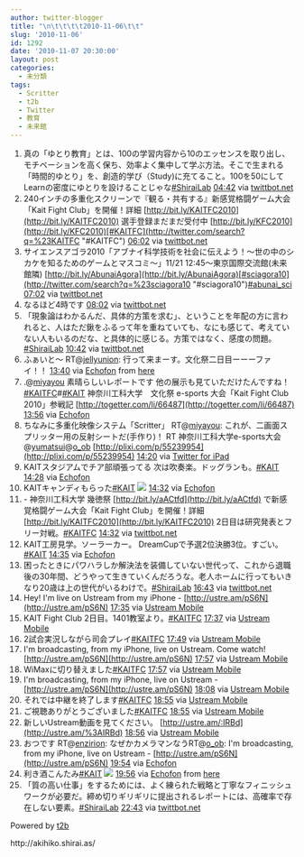 ```yaml
---
author: twitter-blogger
title: "\n\t\t\t\t2010-11-06\t\t"
slug: '2010-11-06'
id: 1292
date: '2010-11-07 20:30:00'
layout: post
categories:
  - 未分類
tags:
  - Scritter
  - t2b
  - Twitter
  - 教育
  - 未来館
---
```


<div xmlns:georss="http://www.georss.org/georss">

1.  <span><span>真の「ゆとり教育」とは、100の学習内容から10のエッセンスを取り出し、モチベーションを高く保ち、効率よく集中して学ぶ方法。そこで生まれる「時間的ゆとり」を、創造的学び（Study)に充てること。100を50にしてLearnの密度にゆとりを設けることじゃな[#ShiraiLab](http://twitter.com/search?q=%23ShiraiLab "#ShiraiLab")</span> <span>[<span>04:42</span>](http://twitter.com/o_ob/status/936178782048256) <span>via [twittbot.net](http://twittbot.net/)</span></span></span>
2.  <span><span>240インチの多重化スクリーンで『観る・共有する』新感覚格闘ゲーム大会「Kait Fight Club」を開催！詳細 [http://bit.ly/KAITFC2010](http://bit.ly/KAITFC2010) 選手登録まだまだ受付中 [http://bit.ly/KFC2010](http://bit.ly/KFC2010)[#KAITFC](http://twitter.com/search?q=%23KAITFC "#KAITFC")</span> <span>[<span>06:02</span>](http://twitter.com/o_ob/status/956264578289665) <span>via [twittbot.net](http://twittbot.net/)</span></span></span>
3.  <span><span>サイエンスアゴラ2010「アブナイ科学技術を社会に伝えよう！～世の中のシカケを知るためのゲームとマスコミ～」11/21 12:45～東京国際交流館(未来館隣) [http://bit.ly/AbunaiAgora](http://bit.ly/AbunaiAgora)[#sciagora10](http://twitter.com/search?q=%23sciagora10 "#sciagora10")[#abunai_sci](http://twitter.com/search?q=%23abunai_sci "#abunai_sci")</span> <span>[<span>07:02</span>](http://twitter.com/o_ob/status/971349564592129) <span>via [twittbot.net](http://twittbot.net/)</span></span></span>
4.  <span><span>なるほど4時です</span> <span>[<span>08:02</span>](http://twitter.com/o_ob/status/986484437950464) <span>via [twittbot.net](http://twittbot.net/)</span></span></span>
5.  <span><span>「現象論はわかるんだ、具体的方策を求む」、ということを年配の方に言われると、人はただ鍬をふるって年を重ねていても、なにも感じて、考えていない人もいるのだな、と具体的に感じる。方策ではなく、感度の問題。[#ShiraiLab](http://twitter.com/search?q=%23ShiraiLab "#ShiraiLab")</span> <span>[<span>10:42</span>](http://twitter.com/o_ob/status/1026774087503873) <span>via [twittbot.net](http://twittbot.net/)</span></span></span>
6.  <span><span>ふぁいと～ RT@[jellyunion](http://twitter.com/jellyunion "jellyunion"): 行って来まーす。文化祭二日目ーーーファイ！！</span> <span>[<span>13:40</span>](http://twitter.com/o_ob/status/1071472500023297) <span>via [Echofon](http://www.echofon.com/)</span> from [here<span></span>](http://maps.google.com/maps?q=35.546721,139.329549)</span></span>
7.  <span><span>.@[miyayou](http://twitter.com/miyayou "miyayou") 素晴らしいレポートです 他の展示も見ていただけたんですね！[#KAITFC](http://twitter.com/search?q=%23KAITFC "#KAITFC")#[#KAIT](http://twitter.com/search?q=%23KAIT "#KAIT") 神奈川工科大学　文化祭 e-sports 大会「Kait Fight Club 2010」参戦記 [http://togetter.com/li/66487](http://togetter.com/li/66487)</span> <span>[<span>13:56</span>](http://twitter.com/o_ob/status/1075534909939712) <span>via [Echofon](http://www.echofon.com/)</span></span></span>
8.  <span><span>ちなみに多重化映像システム「Scritter」 RT@[miyayou](http://twitter.com/miyayou "miyayou"): これが、二画面スプリッター用の反射シートだ(手作り)！ RT 神奈川工科大学e-sports大会@[yumatsui](http://twitter.com/yumatsui "yumatsui")@[o_ob](http://twitter.com/o_ob "o_ob") [http://plixi.com/p/55239954](http://plixi.com/p/55239954)</span> <span>[<span>14:20</span>](http://twitter.com/o_ob/status/1081448673054720) <span>via [Twitter for iPad](http://itunes.apple.com/app/twitter/id333903271?mt=8)</span></span></span>
9.  <span><span>KAITスタジアムでチア部頑張ってる 次は吹奏楽。ドッグランも。[#KAIT](http://twitter.com/search?q=%23KAIT "#KAIT")</span> <span>[<span>14:28</span>](http://twitter.com/o_ob/status/1083448320073729) <span>via [Echofon](http://www.echofon.com/)</span></span></span>
10.  <span><span>KAITキャンディもらった[#KAIT](http://twitter.com/search?q=%23KAIT "#KAIT") [![](http://twitpic.com/show/thumb/34lel5)](http://twitpic.com/34lel5)</span> <span>[<span>14:32</span>](http://twitter.com/o_ob/status/1084582967377920) <span>via [Echofon](http://www.echofon.com/)</span></span></span>
11.  <span><span>- 神奈川工科大学 幾徳祭 [http://bit.ly/aACtfd](http://bit.ly/aACtfd) で新感覚格闘ゲーム大会「Kait Fight Club」を開催！詳細 [http://bit.ly/KAITFC2010](http://bit.ly/KAITFC2010) 2日目は研究発表とフリー対戦。[#KAITFC](http://twitter.com/search?q=%23KAITFC "#KAITFC")</span> <span>[<span>14:32</span>](http://twitter.com/o_ob/status/1084584812871680) <span>via [twittbot.net](http://twittbot.net/)</span></span></span>
12.  <span><span>KAIT工房見学。ソーラーカー。 DreamCupで予選2位決勝3位。すごい。[#KAIT](http://twitter.com/search?q=%23KAIT "#KAIT")</span> <span>[<span>14:35</span>](http://twitter.com/o_ob/status/1085414601396224) <span>via [Echofon](http://www.echofon.com/)</span></span></span>
13.  <span><span>困ったときにパワハラしか解決法を装備していない世代って、これから退職後の30年間、どうやって生きていくんだろうな。老人ホームに行ってもいきなり20歳は上の世代がいるわけで。[#ShiraiLab](http://twitter.com/search?q=%23ShiraiLab "#ShiraiLab")</span> <span>[<span>16:43</span>](http://twitter.com/o_ob/status/1117386409254912) <span>via [twittbot.net](http://twittbot.net/)</span></span></span>
14.  <span><span>Hey! I'm live on Ustream from my iPhone - [http://ustre.am/pS6N](http://ustre.am/pS6N)</span> <span>[<span>17:35</span>](http://twitter.com/o_ob/status/1130660756463617) <span>via [Ustream Mobile](http://www.ustream.tv)</span></span></span>
15.  <span><span>KAIT Fight Club 2日目。1401教室より。[#KAITFC](http://twitter.com/search?q=%23KAITFC "#KAITFC")</span> <span>[<span>17:37</span>](http://twitter.com/o_ob/status/1131100000751618) <span>via [Ustream Mobile](http://www.ustream.tv)</span></span></span>
16.  <span><span>2試合実況しながら司会プレイ[#KAITFC](http://twitter.com/search?q=%23KAITFC "#KAITFC")</span> <span>[<span>17:49</span>](http://twitter.com/o_ob/status/1134144985767936) <span>via [Ustream Mobile](http://www.ustream.tv)</span></span></span>
17.  <span><span>I'm broadcasting, from my iPhone, live on Ustream. Come watch! [http://ustre.am/pS6N](http://ustre.am/pS6N)</span> <span>[<span>17:57</span>](http://twitter.com/o_ob/status/1136243387666432) <span>via [Ustream Mobile](http://www.ustream.tv)</span></span></span>
18.  <span><span>WiMaxに切り替えました[#KAITFC](http://twitter.com/search?q=%23KAITFC "#KAITFC")</span> <span>[<span>17:57</span>](http://twitter.com/o_ob/status/1136247074463744) <span>via [Ustream Mobile](http://www.ustream.tv)</span></span></span>
19.  <span><span>I'm broadcasting, from my iPhone, live on Ustream - [http://ustre.am/pS6N](http://ustre.am/pS6N)</span> <span>[<span>18:08</span>](http://twitter.com/o_ob/status/1138973321728000) <span>via [Ustream Mobile](http://www.ustream.tv)</span></span></span>
20.  <span><span>それでは中継を終了します[#KAITFC](http://twitter.com/search?q=%23KAITFC "#KAITFC")</span> <span>[<span>18:55</span>](http://twitter.com/o_ob/status/1150641229529089) <span>via [Ustream Mobile](http://www.ustream.tv)</span></span></span>
21.  <span><span>ご視聴ありがとうございました[#KAITFC](http://twitter.com/search?q=%23KAITFC "#KAITFC")</span> <span>[<span>18:55</span>](http://twitter.com/o_ob/status/1150717200957440) <span>via [Ustream Mobile](http://www.ustream.tv)</span></span></span>
22.  <span><span>新しいUstream動画を見てください。 [http://ustre.am/:IRBd](http://ustre.am/%3AIRBd)</span> <span>[<span>18:56</span>](http://twitter.com/o_ob/status/1150937758441472) <span>via [Ustream Mobile](http://www.ustream.tv)</span></span></span>
23.  <span><span>おつです RT@[enzirion](http://twitter.com/enzirion "enzirion"): なぜかカメラマンなうRT@[o_ob](http://twitter.com/o_ob "o_ob"): I'm broadcasting, from my iPhone, live on Ustream - [http://ustre.am/pS6N](http://ustre.am/pS6N)</span> <span>[<span>19:54</span>](http://twitter.com/o_ob/status/1165666455388160) <span>via [Echofon](http://www.echofon.com/)</span></span></span>
24.  <span><span>利き酒こんたみ[#KAIT](http://twitter.com/search?q=%23KAIT "#KAIT") [![](http://twitpic.com/show/thumb/34olli)](http://twitpic.com/34olli)</span> <span>[<span>19:56</span>](http://twitter.com/o_ob/status/1166115627597824) <span>via [Echofon](http://www.echofon.com/)</span> from [ here<span></span>](http://maps.google.com/maps?q=35.486169,139.341236)</span></span>
25.  <span><span>「質の高い仕事」をするためには、よく練られた戦略と丁寧なフィニッシュワークが必要だ。締め切りギリギリに提出されるレポートには、高確率で存在しない要素。[#ShiraiLab](http://twitter.com/search?q=%23ShiraiLab "#ShiraiLab")</span> <span>[<span>22:43</span>](http://twitter.com/o_ob/status/1207984080289792) <span>via [twittbot.net](http://twittbot.net/)</span></span></span>

</div>

Powered by [t2b](http://t2b.utilz.jp/)

<div>http://akihiko.shirai.as/</div>
